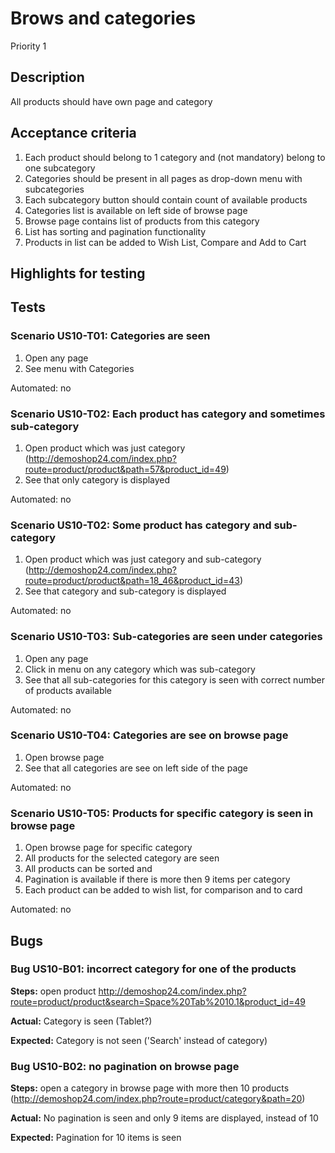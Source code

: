 # Brows and categories 
Priority 1
## Description 
All products should have own page and category
## Acceptance criteria
1)	Each product should belong to 1 category and (not mandatory) belong to one subcategory
2)	Categories should be present in all pages as drop-down menu with subcategories
3)	Each subcategory button should contain count of available products
4)	Categories list is available on left side of browse page
5)	Browse page contains list of products from this category
6)	List has sorting and pagination functionality
7)	Products in list can be added to Wish List, Compare and Add to Cart
 
## Highlights for testing

## Tests
### Scenario US10-T01: Categories are seen
1. Open any page
2. See menu with Categories 

Automated: no

### Scenario US10-T02: Each product has category and sometimes sub-category
1. Open product which was just category (http://demoshop24.com/index.php?route=product/product&path=57&product_id=49)
2. See that only category is displayed
 
Automated: no

### Scenario US10-T02: Some product has category and sub-category
1. Open product which was just category and sub-category (http://demoshop24.com/index.php?route=product/product&path=18_46&product_id=43)
2. See that category and sub-category is displayed

Automated: no

### Scenario US10-T03: Sub-categories are seen under categories 
1. Open any page
2. Click in menu on any category which was sub-category
3. See that all sub-categories for this category is seen with correct number of products available  

Automated: no

### Scenario US10-T04: Categories are see on browse page
1. Open browse page
2. See that all categories are see on left side of the page

Automated: no

### Scenario US10-T05: Products for specific category is seen in browse page
1. Open browse page for specific category
2. All products for the selected category are seen
3. All products can be sorted and 
4. Pagination is available if there is more then 9 items per category
5. Each product can be added to wish list, for comparison and to card 

Automated: no

## Bugs
### Bug US10-B01: incorrect category for one of the products
**Steps:** open product http://demoshop24.com/index.php?route=product/product&search=Space%20Tab%2010.1&product_id=49

**Actual:** Category is seen (Tablet?)

**Expected:** Category is not seen ('Search' instead of category)

### Bug US10-B02: no pagination on browse page
**Steps:** open a category in browse page with more then 10 products (http://demoshop24.com/index.php?route=product/category&path=20)

**Actual:** No pagination is seen and only 9 items are displayed, instead of 10

**Expected:** Pagination for 10 items is seen
